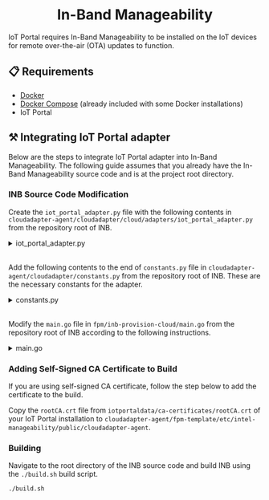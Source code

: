 <h1 align="center">
  In-Band Manageability
</h1>

IoT Portal requires In-Band Manageability to be installed on the IoT devices for remote over-the-air (OTA) updates to function.

## 📋 Requirements

- [Docker](https://www.docker.com/community-edition#/download)
- [Docker Compose](https://docs.docker.com/compose/install/) (already included with some Docker installations)
- IoT Portal

## ⚒️ Integrating IoT Portal adapter

Below are the steps to integrate IoT Portal adapter into In-Band Manageability. The following guide assumes that you already have the In-Band Manageability source code and is at the project root directory.

### INB Source Code Modification

Create the `iot_portal_adapter.py` file with the following contents in `cloudadapter-agent/cloudadapter/cloud/adapters/iot_portal_adapter.py` from the repository root of INB.
<details>
  <summary>iot_portal_adapter.py</summary>

```python
# -*- coding: utf-8 -*-
"""
Adapter for communication with the cloud agent on the device. It abstracts
creation of the cloud connection, termination, creating commands etc.

Connects to IoT Portal via the General Cloud MQTT client

@copyright: Copyright 2020 Intel Corporation All Rights Reserved.
@license: Intel, see licenses/LICENSE for more details.
"""

from cloudadapter.exceptions import AdapterConfigureError, ClientBuildError
from cloudadapter.constants import (IOT_PORTAL_MQTT_PORT,
                                    IOT_PORTAL_ENDPOINT,
                                    IOT_PORTAL_CACERT,
                                    ADAPTER_CONFIG_PATH)
from cloudadapter.cloud.cloud_builders import build_client_with_config
from cloudadapter.cloud.adapters.generic_adapter import GenericAdapter
from base64 import b64encode, b64decode
from hashlib import sha256
from future.moves.urllib.request import quote
from hmac import HMAC
from time import time, sleep
import requests
import json
import os
import logging

logger = logging.getLogger(__name__)


class IotPortalAdapter(GenericAdapter):

    def configure(self, unique_id, device_connection_key, device_unique_id):
        """Configure the IoT Portal adapter

        @param unique_id: (str) The user unique id
        @param device_connection_key: (str) The device connection key
        @param device_unique_id: (str) The device unique id
        @exception AdapterConfigureError: If configuration fails
        """
        hostname, device_unique_id, device_mqtt_password = self._retrieve_mqtt_credentials(unique_id,
                                                                                           device_connection_key,
                                                                                           device_unique_id)
        event_pub = "devices/{}/messages/events/".format(device_unique_id)
        config = {
            "mqtt": {
                "username": device_unique_id,
                "password": device_mqtt_password,
                "hostname": hostname,
                "client_id": device_unique_id,
                "port": IOT_PORTAL_MQTT_PORT
            },
            "tls": {
                "version": "TLSv1.2",
                "certificates": str(IOT_PORTAL_CACERT)
            },
            "event": {
                "pub": event_pub,
                "format": "{\"eventGeneric\": \"{value}\"}"
            },
            "telemetry": {
                "pub": event_pub,
                "format": "{\"{key}\": \"{value}\"}"
            },
            "attribute": {
                "pub": "devices/{}/properties/reported/".format(device_unique_id),
                "format": "{\"{key}\": \"{value}\"}"
            },
            "method": {
                "pub": "iotportal/{}/methods/res/{}".format(device_unique_id, "{request_id}"),
                "format": "",
                "sub": "iotportal/{}/methods/POST/#".format(device_unique_id),
                "parse": {
                    "single": {
                        "request_id": {
                            "regex": r"iotportal\/{}\/methods\/POST\/(\w+)\/([\w=?$]+)".format(device_unique_id),
                            "group": 2
                        },
                        "method": {
                            "regex": r"iotportal\/{}\/methods\/POST\/(\w+)\/([\w=?$]+)".format(device_unique_id),
                            "group": 1
                        },
                        "args": {
                            "path": ""
                        }
                    }
                }
            }
        }

        try:
            self._client = build_client_with_config(config)
        except ClientBuildError as e:
            raise AdapterConfigureError(str(e))

    def _retrieve_mqtt_credentials(self, unique_id, device_connection_key, existing_device_unique_id):
        """Retrieve the IoT Portal credentials associated to the device

        @param unique_id: (str) The user unique id
        @param device_connection_key: (str) The device connection key
        @param existing_device_unique_id: (str) The existing device unique id
        @return:           (tuple) The IoT Portal MQTT hostname, device unique id and device MQTT password
        """

        # Set up the initial HTTP request
        endpoint = "{}/api/devices/register".format(IOT_PORTAL_ENDPOINT)
        headers = {
            "Accept": "application/json",
            "Content-Type": "application/json; charset=utf-8",
            "Connection": "keep-alive",
            "UserAgent": "prov_device_client/1.0",
            "Authorization": "Bearer {}".format(device_connection_key),
        }

        if existing_device_unique_id:
            payload = {'unique_id': unique_id, 'device_unique_id': existing_device_unique_id}

            # Place a registration request for the device
            result = requests.post(endpoint, headers=headers, json=payload, verify=IOT_PORTAL_CACERT)
        else:
            payload = {'unique_id': unique_id}

            # Place a registration request for the device
            result = requests.post(endpoint, headers=headers, json=payload, verify=IOT_PORTAL_CACERT)
        data = result.json()

        # Get the device's assigned hub
        if result.ok:
            mqtt_endpoint = data.get("result").get("mqttEndpoint")
            device = data.get("result").get("device")
            device_unique_id = device.get("unique_id")
            device_mqtt_password = device.get("mqtt_password")
            return [mqtt_endpoint, device_unique_id, device_mqtt_password]
        else:
            error = "Ran into an error retrieving hostname: {} {}".format(
                result.status_code, result.text)
            raise AdapterConfigureError(error)
```
</details>
<br />

Add the following contents to the end of `constants.py` file in `cloudadapter-agent/cloudadapter/constants.py` from the repository root of INB. These are the necessary constants for the adapter.
<details>
  <summary>constants.py</summary>

```python
# ========== IoT Portal configuration constants


# The port to which the IntelMQTTClient should connect
IOT_PORTAL_MQTT_PORT = 8883

# Endpoint for device provisioning
IOT_PORTAL_ENDPOINT = "https://<your-portal-hostname>"

IOT_PORTAL_CACERT = INTEL_MANAGEABILITY_ETC_PATH_PREFIX / \
    'public' / 'cloudadapter-agent' / 'rootCA.crt'
```
</details>
<br />

Modify the `main.go` file in `fpm/inb-provision-cloud/main.go` from the repository root of INB according to the following instructions.
<details>
  <summary>main.go</summary>

Add the following additional functions into the `main.go` file:
```go
func configureIotPortal() string {
	println("\nConfiguring to use IoT Portal...")

	uniqueId := promptString("Please enter your unique ID:")
	deviceConnectionKey := promptString("Please enter the Device Connection Key:")
	deviceUniqueId := promptString("Please enter the Device Unique Id (if available):")

	return makeIotPortalJson(uniqueId, deviceConnectionKey, deviceUniqueId)
}

func makeIotPortalJson(uniqueId string, deviceConnectionKey string, deviceUniqueId string) string {
	return `{ "cloud": "iotportal", "config": { "unique_id": "` + uniqueId +
	`", "device_connection_key": "` + deviceConnectionKey +
	`", "device_unique_id": "` + deviceUniqueId + `" } }`
}
```

Modify the `setUpCloudCredentialDirectory` function in the `main.go` file to add an additional `selection` and `case` for IoT Portal selection:
```go
selection := promptSelect("Please choose a cloud service to use.",
    []string{"Telit Device Cloud", "Azure IoT Central", "ThingsBoard", "IoT Portal", "Custom"})

case "IoT Portal":
    cloudConfig = configureIotPortal()
```
</details>

### Adding Self-Signed CA Certificate to Build
If you are using self-signed CA certificate, follow the step below to add the certificate to the build.

Copy the `rootCA.crt` file from `iotportaldata/ca-certificates/rootCA.crt` of your IoT Portal installation to `cloudadapter-agent/fpm-template/etc/intel-manageability/public/cloudadapter-agent`.

### Building
Navigate to the root directory of the INB source code and build INB using the `./build.sh` build script.
```shell
./build.sh
```
